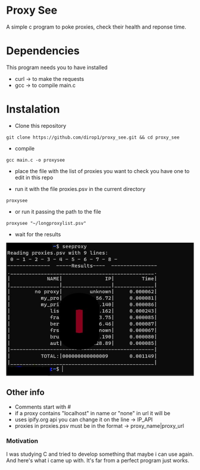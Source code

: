 
# Proxy See
A simple c program to poke proxies, check their health and reponse time.

# Dependencies
This program needs you to have installed 
- curl -> to make the requests
- gcc -> to compile main.c

# Instalation 
- Clone this repository
```shell
git clone https://github.com/dirop1/proxy_see.git && cd proxy_see
```
- compile 
```
gcc main.c -o proxysee
```
- place the file with the list of proxies you want to check you have one to edit in this repo

- run it with the file proxies.psv in the current directory
```shell
proxysee
```
- or run it passing the path to the file
```shell
proxysee "~/longproxylist.psv"
```
- wait for the results

![alt text](printscreen.jpg "Using proxy see")

## Other info

- Comments start with #
- if a proxy contains "localhost" in name or "none" in url it will be 
- uses ipify.org api you can change it on the line -> IP_API 
- proxies in proxies.psv must be in the format -> proxy_name|proxy_url

### Motivation

I was studying C and tried to develop something that maybe i can use again. And here's what i came up with. It's far from a perfect program just works.

